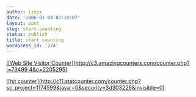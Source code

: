 ```yaml
---
author: linpx
date: '2006-01-04 02:19:07'
layout: post
slug: start-counting
status: publish
title: start counting
wordpress_id: '274'
---
```


[![Web Site Visitor Counter](http://c3.amazingcounters.com/counter.php?i=73499
4&c=2205295)](http://www.amazingcounters.com)

  
  
  
[![hit counter](http://c11.statcounter.com/counter.php?sc_project=1174599&java
=0&security=3d303226&invisible=0)](http://www.statcounter.com/)

